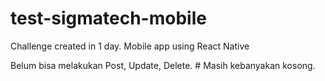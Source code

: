 # test-sigmatech-mobile
Challenge created in 1 day.
Mobile app using React Native

Belum bisa melakukan Post, Update, Delete. #
Masih kebanyakan kosong.
